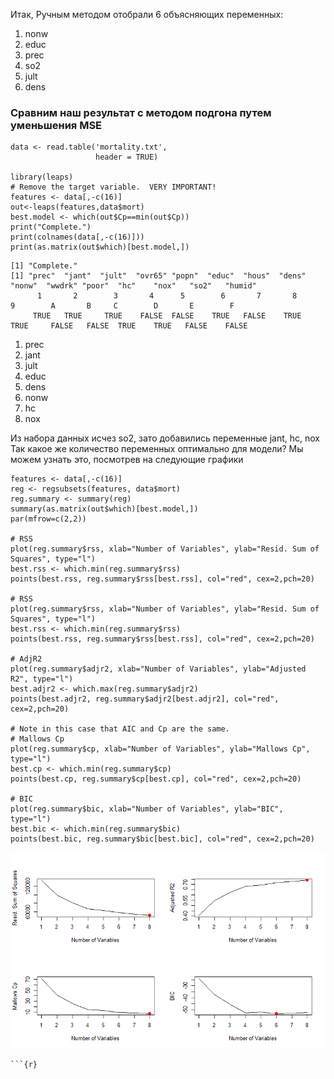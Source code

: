 Итак, Ручным методом отобрали 6 объясняющих переменных:
1. nonw
2. educ
3. prec
4. so2
5. jult
6. dens
### Сравним наш результат с методом подгона путем уменьшения MSE 
```{r}
data <- read.table('mortality.txt',             
                   header = TRUE) 
                   
library(leaps)
# Remove the target variable.  VERY IMPORTANT!
features <- data[,-c(16)]
out<-leaps(features,data$mort)
best.model <- which(out$Cp==min(out$Cp))
print("Complete.")
print(colnames(data[,-c(16)]))
print(as.matrix(out$which)[best.model,])
```
```{r}
[1] "Complete."
[1] "prec"  "jant"  "jult"  "ovr65" "popn"  "educ"  "hous"  "dens"  "nonw"  "wwdrk" "poor"  "hc"    "nox"   "so2"   "humid"
      1       2        3       4      5        6       7       8      9        A       B     C        D       E        F 
     TRUE   TRUE     TRUE    FALSE  FALSE    TRUE   FALSE    TRUE   TRUE     FALSE   FALSE  TRUE    TRUE   FALSE    FALSE
```
1. prec 
2. jant
3. jult
4. educ
5. dens
6. nonw 
7. hc
8. nox

Из набора данных исчез so2, зато добавились переменные jant, hc, nox
Так какое же количество переменных оптимально для модели? 
Мы можем узнать это, посмотрев на следующие графики
```{r}
features <- data[,-c(16)]
reg <- regsubsets(features, data$mort)
reg.summary <- summary(reg)
summary(as.matrix(out$which)[best.model,])
par(mfrow=c(2,2))

# RSS
plot(reg.summary$rss, xlab="Number of Variables", ylab="Resid. Sum of Squares", type="l")
best.rss <- which.min(reg.summary$rss)
points(best.rss, reg.summary$rss[best.rss], col="red", cex=2,pch=20)

# RSS
plot(reg.summary$rss, xlab="Number of Variables", ylab="Resid. Sum of Squares", type="l")
best.rss <- which.min(reg.summary$rss)
points(best.rss, reg.summary$rss[best.rss], col="red", cex=2,pch=20)

# AdjR2
plot(reg.summary$adjr2, xlab="Number of Variables", ylab="Adjusted R2", type="l")
best.adjr2 <- which.max(reg.summary$adjr2)
points(best.adjr2, reg.summary$adjr2[best.adjr2], col="red", cex=2,pch=20)

# Note in this case that AIC and Cp are the same.
# Mallows Cp
plot(reg.summary$cp, xlab="Number of Variables", ylab="Mallows Cp", type="l")
best.cp <- which.min(reg.summary$cp)
points(best.cp, reg.summary$cp[best.cp], col="red", cex=2,pch=20)

# BIC
plot(reg.summary$bic, xlab="Number of Variables", ylab="BIC", type="l")
best.bic <- which.min(reg.summary$bic)
points(best.bic, reg.summary$bic[best.bic], col="red", cex=2,pch=20)

```
![png](https://github.com/VMVoron/Linear_regression_SPbU/blob/main/plots.png)
```
```{r}
```
```{r}
```
